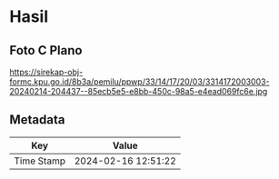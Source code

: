 # Hasil

## Foto C Plano

https://sirekap-obj-formc.kpu.go.id/8b3a/pemilu/ppwp/33/14/17/20/03/3314172003003-20240214-204437--85ecb5e5-e8bb-450c-98a5-e4ead069fc6e.jpg


## Metadata

| Key        | Value               |
| ---------- | ------------------- |
| Time Stamp | 2024-02-16 12:51:22 |



